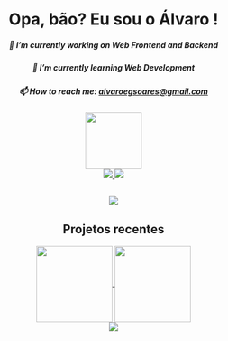 <h1 align="center">Opa, bão? Eu sou o Álvaro !</h1>
<!--
perfil
-->
<div align="center">
  
##### 🔭 I’m currently working on Web Frontend and Backend
##### 🌱 I’m currently learning Web Development
##### 📫 How to reach me: alvaroegsoares@gmail.com
  
</div>

<div align="center">
<img src="https://user-images.githubusercontent.com/13721147/208204149-e4e3ad1f-6367-4a97-b816-1652ac3a2da8.gif" height="100" width="100">
</div>

<div align="center">
  <a href="https://github.com/alvarosoaress">
    <img src="https://github-readme-stats.vercel.app/api?username=alvarosoaress&show_icons=true&theme=dark" />
    <img src="https://github-readme-stats.vercel.app/api/top-langs/?username=alvarosoaress&layout=compact&langs_count=7&theme=dark" />
  </a>
</div>
  
## 
  
<div align="center">
  <a href="https://www.linkedin.com/in/alvaroegsoares/" target="_blank">
    <img src="https://img.shields.io/badge/LinkedIn-0077B5?style=for-the-badge&logo=linkedin&logoColor=white"></a>
</div>

  <h2 align="center">Projetos recentes</h2>
  
<div align="center">
  <a href="https://github.com/Vitor-S/Horto-Codes">
    <img height="135em" align="center"
      src="https://github-readme-stats.vercel.app/api/pin/?username=Vitor-S&repo=Horto-Codes&theme=dark" />
  </a>
  <a href="https://github.com/ICEI-PUC-Minas-PMV-ADS/pmv-ads-2022-2-e1-proj-web-t4-filmes">
    <img height="135em" align="center"
      src="https://github-readme-stats.vercel.app/api/pin/?username=ICEI-PUC-Minas-PMV-ADS&repo=pmv-ads-2022-2-e1-proj-web-t4-filmes&theme=dark" />
  </a>
</div>

  <div align="center">
    
<img src="https://github.com/alvarosoaress/alvarosoaress/blob/output/github-contribution-grid-snake.svg">
 
  </div>
